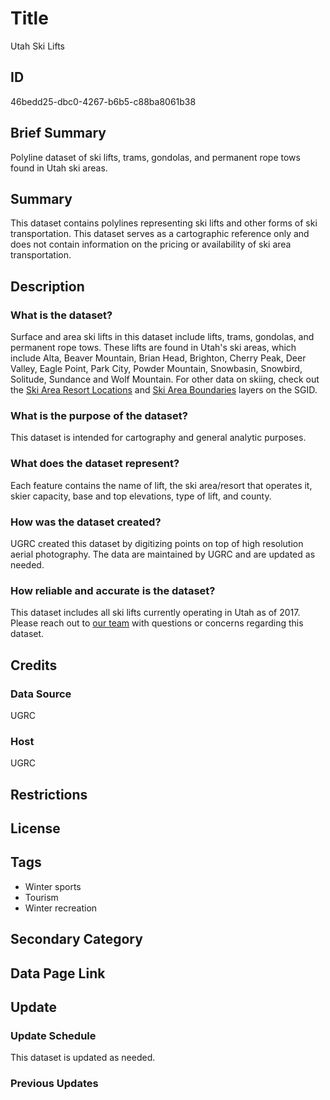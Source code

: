# Title

Utah Ski Lifts

## ID

46bedd25-dbc0-4267-b6b5-c88ba8061b38

## Brief Summary

Polyline dataset of ski lifts, trams, gondolas, and permanent rope tows found in Utah ski areas.

## Summary

This dataset contains polylines representing ski lifts and other forms of ski transportation. This dataset serves as a cartographic reference only and does not contain information on the pricing or availability of ski area transportation.

## Description

### What is the dataset?

Surface and area ski lifts in this dataset include lifts, trams, gondolas, and permanent rope tows. These lifts are found in Utah's ski areas, which include Alta, Beaver Mountain, Brian Head, Brighton, Cherry Peak, Deer Valley, Eagle Point, Park City, Powder Mountain, Snowbasin, Snowbird, Solitude, Sundance and Wolf Mountain. For other data on skiing, check out the [Ski Area Resort Locations](https://opendata.gis.utah.gov/datasets/24029712a33f47feacc7b3f2ef75f179_0/explore) and [Ski Area Boundaries](https://gis.utah.gov/products/sgid/recreation/ski-areas/) layers on the SGID.

### What is the purpose of the dataset?

This dataset is intended for cartography and general analytic purposes.

### What does the dataset represent?

Each feature contains the name of lift, the ski area/resort that operates it, skier capacity, base and top elevations, type of lift, and county.

### How was the dataset created?

UGRC created this dataset by digitizing points on top of high resolution aerial photography. The data are maintained by UGRC and are updated as needed.

### How reliable and accurate is the dataset?

This dataset includes all ski lifts currently operating in Utah as of 2017. Please reach out to [our team](https://gis.utah.gov/contact/) with questions or concerns regarding this dataset.

<!--- The metadata said it was current as of 2017, but has it since been updated? Do we update it every year? --->

## Credits

### Data Source

UGRC

### Host

UGRC

## Restrictions

## License

## Tags

- Winter sports
- Tourism
- Winter recreation

## Secondary Category

## Data Page Link

## Update

### Update Schedule

This dataset is updated as needed.

### Previous Updates
